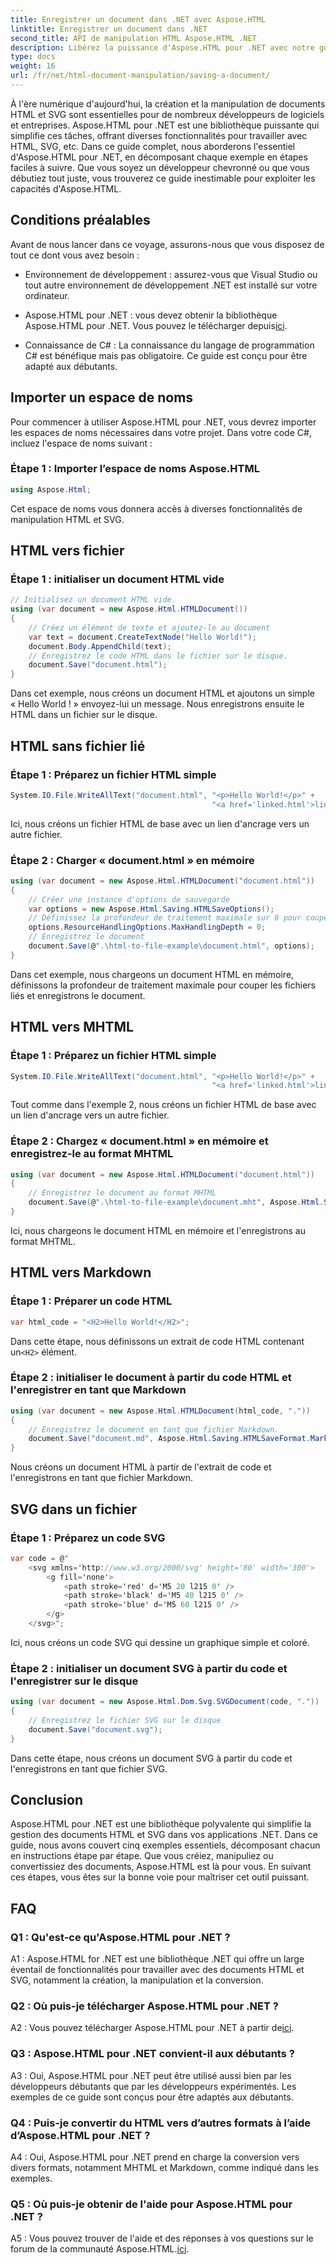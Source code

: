 ```yaml
---
title: Enregistrer un document dans .NET avec Aspose.HTML
linktitle: Enregistrer un document dans .NET
second_title: API de manipulation HTML Aspose.HTML .NET
description: Libérez la puissance d’Aspose.HTML pour .NET avec notre guide étape par étape. Apprenez à créer, manipuler et convertir des documents HTML et SVG
type: docs
weight: 16
url: /fr/net/html-document-manipulation/saving-a-document/
---
```


À l'ère numérique d'aujourd'hui, la création et la manipulation de documents HTML et SVG sont essentielles pour de nombreux développeurs de logiciels et entreprises. Aspose.HTML pour .NET est une bibliothèque puissante qui simplifie ces tâches, offrant diverses fonctionnalités pour travailler avec HTML, SVG, etc. Dans ce guide complet, nous aborderons l'essentiel d'Aspose.HTML pour .NET, en décomposant chaque exemple en étapes faciles à suivre. Que vous soyez un développeur chevronné ou que vous débutiez tout juste, vous trouverez ce guide inestimable pour exploiter les capacités d'Aspose.HTML.

## Conditions préalables

Avant de nous lancer dans ce voyage, assurons-nous que vous disposez de tout ce dont vous avez besoin :

- Environnement de développement : assurez-vous que Visual Studio ou tout autre environnement de développement .NET est installé sur votre ordinateur.

-  Aspose.HTML pour .NET : vous devez obtenir la bibliothèque Aspose.HTML pour .NET. Vous pouvez le télécharger depuis[ici](https://releases.aspose.com/html/net/).

- Connaissance de C# : La connaissance du langage de programmation C# est bénéfique mais pas obligatoire. Ce guide est conçu pour être adapté aux débutants.

## Importer un espace de noms

Pour commencer à utiliser Aspose.HTML pour .NET, vous devrez importer les espaces de noms nécessaires dans votre projet. Dans votre code C#, incluez l'espace de noms suivant :

### Étape 1 : Importer l’espace de noms Aspose.HTML
```csharp
using Aspose.Html;
```

Cet espace de noms vous donnera accès à diverses fonctionnalités de manipulation HTML et SVG.

## HTML vers fichier

### Étape 1 : initialiser un document HTML vide
```csharp
// Initialisez un document HTML vide.
using (var document = new Aspose.Html.HTMLDocument())
{
    // Créez un élément de texte et ajoutez-le au document
    var text = document.CreateTextNode("Hello World!");
    document.Body.AppendChild(text);
    // Enregistrez le code HTML dans le fichier sur le disque.
    document.Save("document.html");
}
```

Dans cet exemple, nous créons un document HTML et ajoutons un simple « Hello World ! » envoyez-lui un message. Nous enregistrons ensuite le HTML dans un fichier sur le disque.

## HTML sans fichier lié

### Étape 1 : Préparez un fichier HTML simple
```csharp
System.IO.File.WriteAllText("document.html", "<p>Hello World!</p>" +
                                             "<a href='linked.html'>linked file</a>");
```

Ici, nous créons un fichier HTML de base avec un lien d'ancrage vers un autre fichier.

### Étape 2 : Charger « document.html » en mémoire
```csharp
using (var document = new Aspose.Html.HTMLDocument("document.html"))
{
    // Créer une instance d'options de sauvegarde
    var options = new Aspose.Html.Saving.HTMLSaveOptions();
    // Définissez la profondeur de traitement maximale sur 0 pour couper les fichiers HTML liés.
    options.ResourceHandlingOptions.MaxHandlingDepth = 0;
    // Enregistrez le document
    document.Save(@".\html-to-file-example\document.html", options);
}
```

Dans cet exemple, nous chargeons un document HTML en mémoire, définissons la profondeur de traitement maximale pour couper les fichiers liés et enregistrons le document. 

## HTML vers MHTML

### Étape 1 : Préparez un fichier HTML simple
```csharp
System.IO.File.WriteAllText("document.html", "<p>Hello World!</p>" +
                                             "<a href='linked.html'>linked file</a>");
```

Tout comme dans l'exemple 2, nous créons un fichier HTML de base avec un lien d'ancrage vers un autre fichier.

### Étape 2 : Chargez « document.html » en mémoire et enregistrez-le au format MHTML
```csharp
using (var document = new Aspose.Html.HTMLDocument("document.html"))
{
    // Enregistrez le document au format MHTML
    document.Save(@".\html-to-file-example\document.mht", Aspose.Html.Saving.HTMLSaveFormat.MHTML);
}
```

Ici, nous chargeons le document HTML en mémoire et l'enregistrons au format MHTML.

## HTML vers Markdown

### Étape 1 : Préparer un code HTML
```csharp
var html_code = "<H2>Hello World!</H2>";
```

 Dans cette étape, nous définissons un extrait de code HTML contenant un`<H2>` élément.

### Étape 2 : initialiser le document à partir du code HTML et l'enregistrer en tant que Markdown
```csharp
using (var document = new Aspose.Html.HTMLDocument(html_code, "."))
{
    // Enregistrez le document en tant que fichier Markdown.
    document.Save("document.md", Aspose.Html.Saving.HTMLSaveFormat.Markdown);
}
```

Nous créons un document HTML à partir de l'extrait de code et l'enregistrons en tant que fichier Markdown.

## SVG dans un fichier

### Étape 1 : Préparez un code SVG
```csharp
var code = @"
    <svg xmlns='http://www.w3.org/2000/svg' height='80' width='300'>
        <g fill='none'>
            <path stroke='red' d='M5 20 l215 0' />
            <path stroke='black' d='M5 40 l215 0' />
            <path stroke='blue' d='M5 60 l215 0' />
        </g>
    </svg>";
```

Ici, nous créons un code SVG qui dessine un graphique simple et coloré.

### Étape 2 : initialiser un document SVG à partir du code et l'enregistrer sur le disque
```csharp
using (var document = new Aspose.Html.Dom.Svg.SVGDocument(code, "."))
{
    // Enregistrez le fichier SVG sur le disque
    document.Save("document.svg");
}
```

Dans cette étape, nous créons un document SVG à partir du code et l'enregistrons en tant que fichier SVG.

## Conclusion

Aspose.HTML pour .NET est une bibliothèque polyvalente qui simplifie la gestion des documents HTML et SVG dans vos applications .NET. Dans ce guide, nous avons couvert cinq exemples essentiels, décomposant chacun en instructions étape par étape. Que vous créiez, manipuliez ou convertissiez des documents, Aspose.HTML est là pour vous. En suivant ces étapes, vous êtes sur la bonne voie pour maîtriser cet outil puissant.

## FAQ

### Q1 : Qu'est-ce qu'Aspose.HTML pour .NET ?

A1 : Aspose.HTML for .NET est une bibliothèque .NET qui offre un large éventail de fonctionnalités pour travailler avec des documents HTML et SVG, notamment la création, la manipulation et la conversion.

### Q2 : Où puis-je télécharger Aspose.HTML pour .NET ?

 A2 : Vous pouvez télécharger Aspose.HTML pour .NET à partir de[ici](https://releases.aspose.com/html/net/).

### Q3 : Aspose.HTML pour .NET convient-il aux débutants ?

A3 : Oui, Aspose.HTML pour .NET peut être utilisé aussi bien par les développeurs débutants que par les développeurs expérimentés. Les exemples de ce guide sont conçus pour être adaptés aux débutants.

### Q4 : Puis-je convertir du HTML vers d’autres formats à l’aide d’Aspose.HTML pour .NET ?

A4 : Oui, Aspose.HTML pour .NET prend en charge la conversion vers divers formats, notamment MHTML et Markdown, comme indiqué dans les exemples.

### Q5 : Où puis-je obtenir de l'aide pour Aspose.HTML pour .NET ?

 A5 : Vous pouvez trouver de l'aide et des réponses à vos questions sur le forum de la communauté Aspose.HTML.[ici](https://forum.aspose.com/).